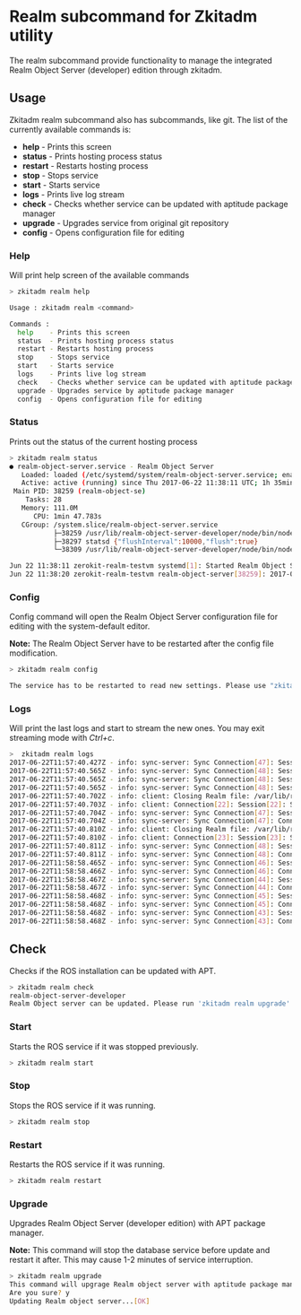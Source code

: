 # Realm subcommand for Zkitadm utility
The realm subcommand provide functionality to manage the integrated Realm Object Server (developer) edition through zkitadm.

## Usage
Zkitadm realm subcommand also has subcommands, like git. The list of the currently available commands is:

  - **help** - Prints this screen
  - **status** - Prints hosting process status
  - **restart** - Restarts hosting process
  - **stop** - Stops service
  - **start** - Starts service
  - **logs** - Prints live log stream
  - **check** - Checks whether service can be updated with aptitude package manager
  - **upgrade** - Upgrades service from original git repository
  - **config** - Opens configuration file for editing


### Help
Will print help screen of the available commands

```bash
> zkitadm realm help

Usage : zkitadm realm <command>

Commands :
  help    - Prints this screen
  status  - Prints hosting process status
  restart - Restarts hosting process
  stop    - Stops service
  start   - Starts service
  logs    - Prints live log stream
  check   - Checks whether service can be updated with aptitude package manager
  upgrade - Upgrades service by aptitude package manager
  config  - Opens configuration file for editing
```

### Status
Prints out the status of the current hosting process

```bash
> zkitadm realm status
● realm-object-server.service - Realm Object Server
   Loaded: loaded (/etc/systemd/system/realm-object-server.service; enabled; vendor preset: enabled)
   Active: active (running) since Thu 2017-06-22 11:38:11 UTC; 1h 35min ago
 Main PID: 38259 (realm-object-se)
    Tasks: 28
   Memory: 111.0M
      CPU: 1min 47.783s
   CGroup: /system.slice/realm-object-server.service
           ├─38259 /usr/lib/realm-object-server-developer/node/bin/node /usr/bin/realm-object-server -c /etc/realm/configuration.yml
           ├─38297 statsd {"flushInterval":10000,"flush":true}
           └─38309 /usr/lib/realm-object-server-developer/node/bin/node /usr/lib/nodejs/realm-object-server-developer/node_modules/realm-functions/lib/wrapper

Jun 22 11:38:11 zerokit-realm-testvm systemd[1]: Started Realm Object Server.
Jun 22 11:38:20 zerokit-realm-testvm realm-object-server[38259]: 2017-06-22T11:38:20.411Z - info: Logging to file /var/log/realm-object-server.log at level 'info'.

```

### Config
Config command will open the Realm Object Server configuration file for editing with the system-default editor.

**Note:** The Realm Object Server have to be restarted after the config file modification.

```bash
> zkitadm realm config

The service has to be restarted to read new settings. Please use "zkitadm realm restart" command
```

### Logs
Will print the last logs and start to stream the new ones. You may exit streaming mode with *Ctrl+c*.

```bash
>  zkitadm realm logs
2017-06-22T11:57:40.427Z - info: sync-server: Sync Connection[47]: Session[22]: Received: IDENT(server_file_ident=1, client_file_ident=2, client_file_ident_secret=8871974368683920617, scan_server_version=15, scan_client_version=34, latest_server_version=15, latest_server_session_ident=1211555222486385725)
2017-06-22T11:57:40.565Z - info: sync-server: Sync Connection[48]: Session[23]: Session initiated (session_ident=23).
2017-06-22T11:57:40.565Z - info: sync-server: Sync Connection[48]: Session[23]: Received: BIND(server_path=/__permission, signed_user_token='...', need_file_ident_pair=0)
2017-06-22T11:57:40.565Z - info: sync-server: Sync Connection[48]: Session[23]: Received: IDENT(server_file_ident=1, client_file_ident=2, client_file_ident_secret=4002425035014175120, scan_server_version=38, scan_client_version=82, latest_server_version=38, latest_server_session_ident=4182561355294655078)
2017-06-22T11:57:40.702Z - info: client: Closing Realm file: /var/lib/realm/object-server/internal_data/permission/acbc294569568c283fee2ab48630383c.realm
2017-06-22T11:57:40.703Z - info: client: Connection[22]: Session[22]: Sending: UNBIND
2017-06-22T11:57:40.704Z - info: sync-server: Sync Connection[47]: Session[22]: Session terminated (session_ident=22).
2017-06-22T11:57:40.704Z - info: sync-server: Sync Connection[47]: Connection closed by client: End of input
2017-06-22T11:57:40.810Z - info: client: Closing Realm file: /var/lib/realm/object-server/internal_data/permission/__global.realm
2017-06-22T11:57:40.810Z - info: client: Connection[23]: Session[23]: Sending: UNBIND
2017-06-22T11:57:40.811Z - info: sync-server: Sync Connection[48]: Session[23]: Session terminated (session_ident=23).
2017-06-22T11:57:40.811Z - info: sync-server: Sync Connection[48]: Connection closed by client: End of input
2017-06-22T11:58:58.465Z - info: sync-server: Sync Connection[46]: Session[1]: Session terminated (session_ident=1).
2017-06-22T11:58:58.466Z - info: sync-server: Sync Connection[46]: Connection closed by client: End of input
2017-06-22T11:58:58.467Z - info: sync-server: Sync Connection[44]: Session[1]: Session terminated (session_ident=1).
2017-06-22T11:58:58.467Z - info: sync-server: Sync Connection[44]: Connection closed by client: End of input
2017-06-22T11:58:58.468Z - info: sync-server: Sync Connection[45]: Session[1]: Session terminated (session_ident=1).
2017-06-22T11:58:58.468Z - info: sync-server: Sync Connection[45]: Connection closed by client: End of input
2017-06-22T11:58:58.468Z - info: sync-server: Sync Connection[43]: Session[1]: Session terminated (session_ident=1).
2017-06-22T11:58:58.468Z - info: sync-server: Sync Connection[43]: Connection closed by client: End of input
```

## Check
Checks if the ROS installation can be updated with APT.

```bash
> zkitadm realm check
realm-object-server-developer
Realm Object server can be updated. Please run 'zkitadm realm upgrade' command
```

### Start
Starts the ROS service if it was stopped previously.

```bash
> zkitadm realm start
```

### Stop
Stops the ROS service if it was running.

```bash
> zkitadm realm stop
```

### Restart
Restarts the ROS service if it was running.

```bash
> zkitadm realm restart
```

### Upgrade
Upgrades Realm Object Server (developer edition) with APT package manager.

**Note:** This command will stop the database service before update and restart it after. This may cause 1-2 minutes of service interruption.

```bash
> zkitadm realm upgrade
This command will upgrage Realm object server with aptitude package manager.
Are you sure? y
Updating Realm object server...[OK]
```
